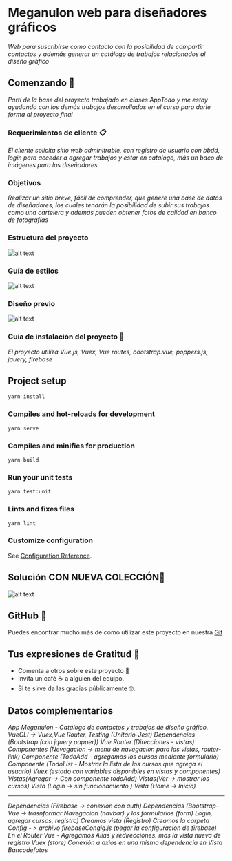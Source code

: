 # Meganulon web para diseñadores gráficos

_Web para suscribirse como contacto con la posibilidad de compartir contactos y además generar un catálogo de trabajos relacionados al diseño gráfico_

## Comenzando 🚀

_Partí de la base del proyecto trabajado en clases AppTodo y me estoy ayudando con los demás trabajos desarrollados en el curso para darle forma al proyecto final_

### Requerimientos de cliente 📋

_El cliente solicita sitio web adminitrable, con registro de usuario con bbdd, login para acceder a agregar trabajos y estar en catálogo, más un baco de imágenes para los diseñadores_

### Objetivos

_Realizar un sitio breve, fácil de comprender, que genere una base de datos de diseñadores, los cuales tendrán la posibilidad de subir sus trabajos como una cartelera y además pueden obtener fotos de calidad en banco de fotografías_

### Estructura del proyecto

![alt text](https://paolasotomora.files.wordpress.com/2020/06/web-01.jpg)


### Guía de estilos

![alt text](https://paolasotomora.files.wordpress.com/2020/06/web-03.jpg)

### Diseño previo

![alt text](https://paolasotomora.files.wordpress.com/2020/06/web-02.jpg)

### Guía de instalación del proyecto 🔧

_El proyecto utiliza Vue.js, Vuex, Vue routes, bootstrap.vue, poppers.js, jquery, firebase_

## Project setup
```
yarn install
```

### Compiles and hot-reloads for development
```
yarn serve
```

### Compiles and minifies for production
```
yarn build
```

### Run your unit tests
```
yarn test:unit
```

### Lints and fixes files
```
yarn lint
```

### Customize configuration
See [Configuration Reference](https://cli.vuejs.org/config/).


## Solución CON NUEVA COLECCIÓN📖

![alt text](https://paolasotomora.files.wordpress.com/2020/06/image-4.png)


## GitHub 📖

Puedes encontrar mucho más de cómo utilizar este proyecto en nuestra [Git](https://github.com/psotomomora/proyecto_final)


## Tus expresiones de Gratitud 🎁

* Comenta a otros sobre este proyecto 📢
* Invita un café ☕ a alguien del equipo. 
* Si te sirve da las gracias públicamente 🤓.


## Datos complementarios

_App Meganulon - Catálogo de contactos y trabajos de diseño gráfico.
VueCLI -> Vuex,Vue Router, Testing (Unitario-Jest)
Dependencias (Bootstrap (con jquery popper))
Vue Router (Direcciones - vistas)
Componentes (Nevegacion -> menu de navegacion para las vistas, router-link)
Componente (TodoAdd - agregamos los cursos mediante formulario)
Componente (TodoList - Mostrar la lista de los cursos que agrega el usuario)
Vuex (estado con variables disponibles en vistas y componentes)
Vistas(Agregar -> Con componente todoAdd)
Vistas(Ver -> mostrar los cursos)
Vista (Login -> sin funcionamiento )
Vista (Home -> Inicio)_

---------------------------------------------------

_Dependencias (Firebase -> conexion con auth)
Dependencias (Bootstrap-Vue -> trasnformar Navegacion (navbar) y los formularios (form) Login, agregar cursos, registro)
Creamos vista (Registro)
Creamos la carpeta Config - > archivo firebaseCongig.js (pegar la configuracion de firebase)
En el Router Vue - Agregamos Alias y redirecciones. mas la vista nueva de registro
Vuex (store) Conexión a axios en una misma dependencia en Vista Bancodefotos_